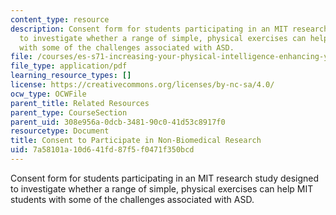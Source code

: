 ```yaml
---
content_type: resource
description: Consent form for students participating in an MIT research study designed
  to investigate whether a range of simple, physical exercises can help MIT students
  with some of the challenges associated with ASD.
file: /courses/es-s71-increasing-your-physical-intelligence-enhancing-your-social-smarts-spring-2014/7a58101a10d641fd87f5f0471f350bcd_MITES_S71S14_cons_resrch.pdf
file_type: application/pdf
learning_resource_types: []
license: https://creativecommons.org/licenses/by-nc-sa/4.0/
ocw_type: OCWFile
parent_title: Related Resources
parent_type: CourseSection
parent_uid: 308e956a-0dcb-3481-90c0-41d53c8917f0
resourcetype: Document
title: Consent to Participate in Non-Biomedical Research
uid: 7a58101a-10d6-41fd-87f5-f0471f350bcd
---
```

Consent form for students participating in an MIT research study designed to investigate whether a range of simple, physical exercises can help MIT students with some of the challenges associated with ASD.